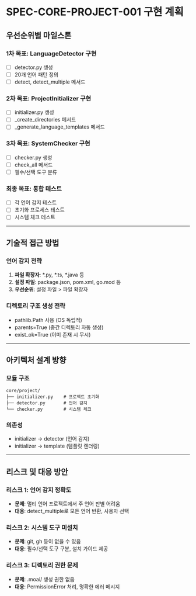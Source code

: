 # SPEC-CORE-PROJECT-001 구현 계획

## 우선순위별 마일스톤

### 1차 목표: LanguageDetector 구현
- [ ] detector.py 생성
- [ ] 20개 언어 패턴 정의
- [ ] detect, detect_multiple 메서드

### 2차 목표: ProjectInitializer 구현
- [ ] initializer.py 생성
- [ ] _create_directories 메서드
- [ ] _generate_language_templates 메서드

### 3차 목표: SystemChecker 구현
- [ ] checker.py 생성
- [ ] check_all 메서드
- [ ] 필수/선택 도구 분류

### 최종 목표: 통합 테스트
- [ ] 각 언어 감지 테스트
- [ ] 초기화 프로세스 테스트
- [ ] 시스템 체크 테스트

---

## 기술적 접근 방법

### 언어 감지 전략
1. **파일 확장자**: *.py, *.ts, *.java 등
2. **설정 파일**: package.json, pom.xml, go.mod 등
3. **우선순위**: 설정 파일 > 파일 확장자

### 디렉토리 구조 생성 전략
- pathlib.Path 사용 (OS 독립적)
- parents=True (중간 디렉토리 자동 생성)
- exist_ok=True (이미 존재 시 무시)

---

## 아키텍처 설계 방향

### 모듈 구조
```
core/project/
├── initializer.py    # 프로젝트 초기화
├── detector.py       # 언어 감지
└── checker.py        # 시스템 체크
```

### 의존성
- initializer → detector (언어 감지)
- initializer → template (템플릿 렌더링)

---

## 리스크 및 대응 방안

### 리스크 1: 언어 감지 정확도
- **문제**: 멀티 언어 프로젝트에서 주 언어 판별 어려움
- **대응**: detect_multiple로 모든 언어 반환, 사용자 선택

### 리스크 2: 시스템 도구 미설치
- **문제**: git, gh 등이 없을 수 있음
- **대응**: 필수/선택 도구 구분, 설치 가이드 제공

### 리스크 3: 디렉토리 권한 문제
- **문제**: .moai/ 생성 권한 없음
- **대응**: PermissionError 처리, 명확한 에러 메시지
